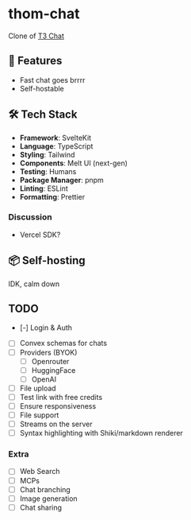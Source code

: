 # thom-chat

Clone of [T3 Chat](https://t3.chat/)

## 🚀 Features

- Fast chat goes brrrr
- Self-hostable

## 🛠️ Tech Stack

- **Framework**: SvelteKit
- **Language**: TypeScript
- **Styling**: Tailwind
- **Components**: Melt UI (next-gen)
- **Testing**: Humans
- **Package Manager**: pnpm
- **Linting**: ESLint
- **Formatting**: Prettier

### Discussion

- Vercel SDK?

## 📦 Self-hosting

IDK, calm down

## TODO

- [-] Login & Auth
- [ ] Convex schemas for chats
- [ ] Providers (BYOK)
  - [ ] Openrouter
  - [ ] HuggingFace
  - [ ] OpenAI
- [ ] File upload
- [ ] Test link with free credits
- [ ] Ensure responsiveness
- [ ] File support
- [ ] Streams on the server
- [ ] Syntax highlighting with Shiki/markdown renderer

### Extra

- [ ] Web Search
- [ ] MCPs
- [ ] Chat branching
- [ ] Image generation
- [ ] Chat sharing
